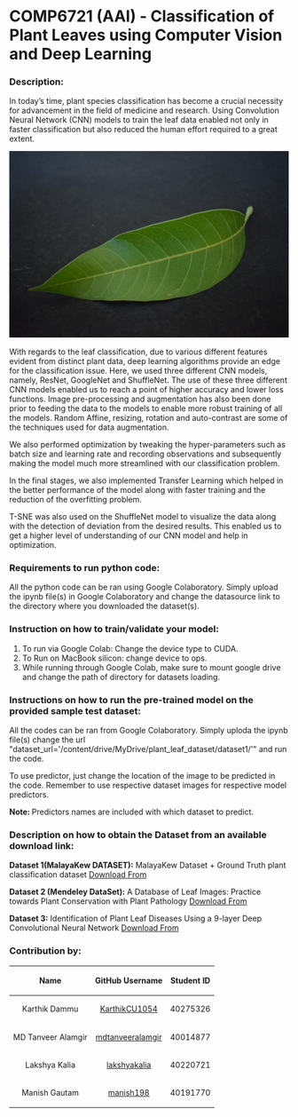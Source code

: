 # COMP6721 (AAI) - Classification of Plant Leaves using Computer Vision and Deep Learning 


### Description:
In today’s time, plant species classification has become a crucial necessity for advancement in the field of medicine and research. Using Convolution Neural Network (CNN) models to train the leaf data enabled not only in faster classification but also reduced the human effort required to a great extent.

![Leaf Image](https://github.com/lakshyakalia/COMP6721-GroupE/blob/main/100%20Images/Dataset2/Mango%20(P0)/0001_0105.JPG)

With regards to the leaf classification, due to various different features evident from distinct plant data, deep learning algorithms provide an edge for the classification issue.
Here, we used three different CNN models, namely, ResNet, GoogleNet and ShuffleNet. The use of these three different CNN models enabled us to reach
a point of higher accuracy and lower loss functions. Image pre-processing and augmentation has also been done prior to feeding the data to the models to enable more robust training of all the models. Random Affine, resizing, rotation and auto-contrast are some of the techniques used for data augmentation.

We also performed optimization by tweaking the hyper-parameters such as batch size and learning rate and recording observations and subsequently making the
model much more streamlined with our classification problem.

In the final stages, we also implemented Transfer Learning which helped in the better performance of the model along with faster training and the reduction of
the overfitting problem.

T-SNE was also used on the ShuffleNet model to visualize the data along with the detection of deviation from the desired results. This enabled us to get a higher
level of understanding of our CNN model and help in optimization.

### Requirements to run python code:

All the python code can be ran using Google Colaboratory. Simply upload the ipynb file(s) in Google Colaboratory and change the datasource link to the directory where you downloaded the dataset(s).

### Instruction on how to train/validate your model:

 1. To run via Google Colab: Change the device type to CUDA.
   2. To Run on MacBook silicon: change device to ops.
   3. While running through Google Colab, make sure to mount google drive and change the path of directory for datasets loading.


### Instructions on how to run the pre-trained model on the provided sample test dataset:
All the codes can be ran from Google Colaboratory. Simply uploda the ipynb file(s) change the url "dataset_url='/content/drive/MyDrive/plant_leaf_dataset/dataset1/'" and run the code.

To use predictor, just change the location of the image to be predicted in the code. Remember to use respective dataset images for respective model predictors.

<b>Note: </b> Predictors names are included with which dataset to predict.

### Description on how to obtain the Dataset from an available download link:
<b>Dataset 1(MalayaKew DATASET):</b>
MalayaKew Dataset + Ground Truth plant classification dataset
[Download From](https://web.fsktm.um.edu.my/~cschan/downloads_MKLeaf_dataset.html)

<b>Dataset 2 (Mendeley DataSet):</b>
A Database of Leaf Images: Practice towards Plant Conservation with Plant Pathology
[Download From](https://data.mendeley.com/datasets/hb74ynkjcn/4)

<b>Dataset 3:</b>
Identification of Plant Leaf Diseases Using a 9-layer Deep Convolutional Neural Network
[Download From]([http://cs-chan.com/downloads_MKLeaf_dataset.html](https://www.kaggle.com/datasets/zienabesam/pepper-belly-crop-plantvillage-ds))




### Contribution by:

| <p style="text-align: center;">Name</p>           |   <p style="text-align: center;">GitHub Username</p>      |   <p style="text-align: center;">Student ID</p>       |
| ---------------|   --------------------|   ------------|
| <p style="text-align: center;">Karthik Dammu</p>  | <p style="text-align: center;">[KarthikCU1054](https://github.com/KarthikCU1054)</p> | <p style="text-align: center;">40275326</p>  |
| <p style="text-align: center;">MD Tanveer Alamgir</p>  | <p style="text-align: center;">[mdtanveeralamgir](https://github.com/mdtanveeralamgir)</p> | <p style="text-align: center;">40014877</p>  |
| <p style="text-align: center;">Lakshya Kalia</p>  | <p style="text-align: center;">[lakshyakalia](https://github.com/lakshyakalia)</p> | <p style="text-align: center;">40220721</p>  |
| <p style="text-align: center;">Manish Gautam</p>  | <p style="text-align: center;">[manish198](https://github.com/manish198)</p> | <p style="text-align: center;">40191770</p>  |

